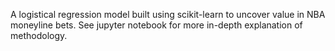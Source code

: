 A logistical regression model built using scikit-learn to uncover value in NBA moneyline bets. See jupyter notebook for more in-depth explanation of methodology.
